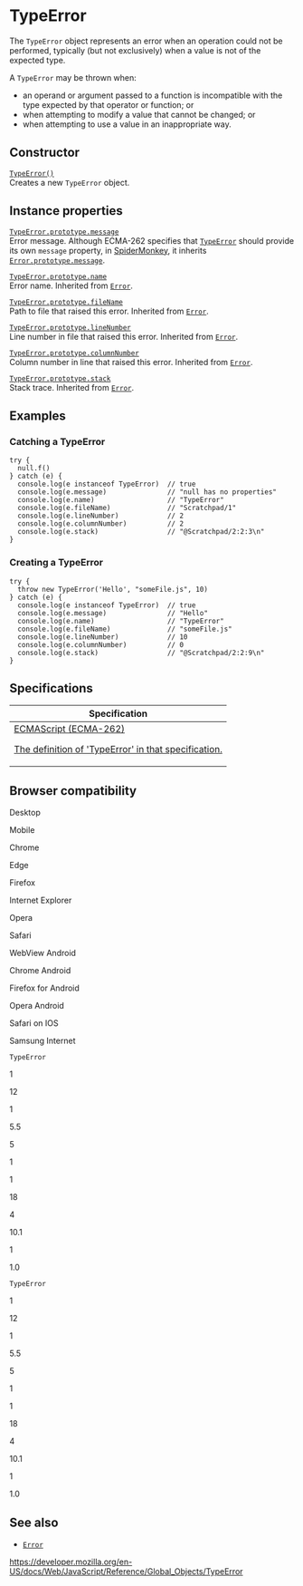 # TypeError

The `TypeError` object represents an error when an operation could not be performed, typically (but not exclusively) when a value is not of the expected type.

A `TypeError` may be thrown when:

-   an operand or argument passed to a function is incompatible with the type expected by that operator or function; or
-   when attempting to modify a value that cannot be changed; or
-   when attempting to use a value in an inappropriate way.

## Constructor

[`TypeError()`](typeerror/typeerror)  
Creates a new `TypeError` object.

## Instance properties

[`TypeError.prototype.message`](error/message)  
Error message. Although ECMA-262 specifies that [`TypeError`](typeerror) should provide its own `message` property, in [SpiderMonkey](https://developer.mozilla.org/en-US/docs/Mozilla/Projects/SpiderMonkey), it inherits [`Error.prototype.message`](error/message).

[`TypeError.prototype.name`](error/name)  
Error name. Inherited from [`Error`](error).

[`TypeError.prototype.fileName`](error/filename)  
Path to file that raised this error. Inherited from [`Error`](error).

[`TypeError.prototype.lineNumber`](error/linenumber)  
Line number in file that raised this error. Inherited from [`Error`](error).

[`TypeError.prototype.columnNumber`](error/columnnumber)  
Column number in line that raised this error. Inherited from [`Error`](error).

[`TypeError.prototype.stack`](error/stack)  
Stack trace. Inherited from [`Error`](error).

## Examples

### Catching a TypeError

    try {
      null.f()
    } catch (e) {
      console.log(e instanceof TypeError)  // true
      console.log(e.message)               // "null has no properties"
      console.log(e.name)                  // "TypeError"
      console.log(e.fileName)              // "Scratchpad/1"
      console.log(e.lineNumber)            // 2
      console.log(e.columnNumber)          // 2
      console.log(e.stack)                 // "@Scratchpad/2:2:3\n"
    }

### Creating a TypeError

    try {
      throw new TypeError('Hello', "someFile.js", 10)
    } catch (e) {
      console.log(e instanceof TypeError)  // true
      console.log(e.message)               // "Hello"
      console.log(e.name)                  // "TypeError"
      console.log(e.fileName)              // "someFile.js"
      console.log(e.lineNumber)            // 10
      console.log(e.columnNumber)          // 0
      console.log(e.stack)                 // "@Scratchpad/2:2:9\n"
    }

## Specifications

<table>
<thead>
<tr class="header">
<th>Specification</th>
</tr>
</thead>
<tbody>
<tr class="odd">
<td>
<a href="https://tc39.es/ecma262/#sec-native-error-types-used-in-this-standard-typeerror">ECMAScript (ECMA-262) 
<br/>

<span class="small">The definition of 'TypeError' in that specification.</span>
</a>
</td>
</tr>
</tbody>
</table>

## Browser compatibility

Desktop

Mobile

Chrome

Edge

Firefox

Internet Explorer

Opera

Safari

WebView Android

Chrome Android

Firefox for Android

Opera Android

Safari on IOS

Samsung Internet

`TypeError`

1

12

1

5.5

5

1

1

18

4

10.1

1

1.0

`TypeError`

1

12

1

5.5

5

1

1

18

4

10.1

1

1.0

## See also

-   [`Error`](error)

<a href="https://developer.mozilla.org/en-US/docs/Web/JavaScript/Reference/Global_Objects/TypeError" class="_attribution-link">https://developer.mozilla.org/en-US/docs/Web/JavaScript/Reference/Global_Objects/TypeError</a>
